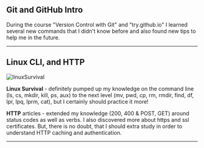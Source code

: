 ## Git and GitHub Intro

During the course "Version Control with Git" and "try.github.io" I learned several new commands that I didn't know before and also found new tips to help me in the future.

***

## Linux CLI, and HTTP

![linuxSurvival](https://user-images.githubusercontent.com/29441499/95675366-6bca2100-0bbf-11eb-9d77-29969b6c804e.gif)

<strong>Linux Survival</strong> - definitely pumped up my knowledge on the command line (ls, cs, mkdir, kill, ps, aux) to the next level (mv, pwd, cp, rm, rmdir, find, df, lpr, lpq, lprm, cat), but I certainly should practice it more! 

<strong>HTTP</strong> articles - extended my knowledge (200, 400 & POST, GET) around status codes as well as verbs. I also discovered more about https and ssl certificates. But, there is no doubt, that I should extra study in order to understand HTTP caching and authentication.  

***